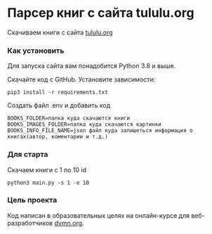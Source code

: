 # Парсер книг с сайта tululu.org

Скачиваем книги с сайта [tululu.org](https://tululu.org/l55/)

### Как установить

Для запуска сайта вам понадобится Python 3.8 и выше.

Скачайте код с GitHub. Установите зависимости:

```
pip3 install -r requirements.txt
```

Создать файл .env и добавить код

```
BOOKS_FOLDER=папка куда скачаются книги
BOOKS_IMAGES_FOLDER=папка куда скачаются картинки
BOOKS_INFO_FILE_NAME=json файл куда запишеться информация о книгах(автор, коментарии и т.д.)
```
### Для старта

Скачаем книги с 1 по 10 id
```
python3 main.py -s 1 -e 10
```


### Цель проекта

Код написан в образовательных целях на онлайн-курсе для веб-разработчиков [dvmn.org](https://dvmn.org/).
